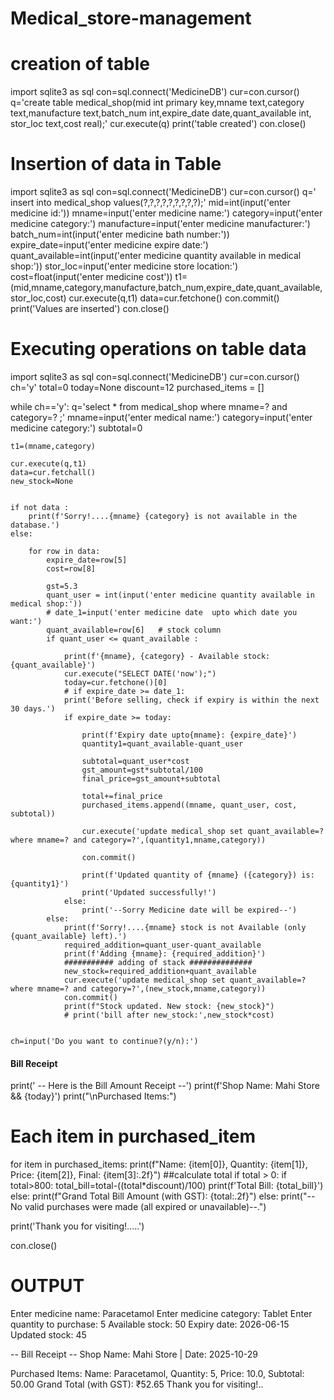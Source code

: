 # Medical_store-management


# creation of table
import sqlite3 as sql
con=sql.connect('MedicineDB')
cur=con.cursor()
q='create table medical_shop(mid int primary key,mname text,category text,manufacture text,batch_num int,expire_date date,quant_available int, stor_loc text,cost real);'
cur.execute(q)
print('table created')
con.close()




# Insertion of data in Table
import sqlite3 as sql
con=sql.connect('MedicineDB')
cur=con.cursor()
q=' insert into medical_shop values(?,?,?,?,?,?,?,?,?);'
mid=int(input('enter medicine id:'))
mname=input('enter medicine name:')
category=input('enter medicine category:')
manufacture=input('enter medicine manufacturer:')
batch_num=int(input('enter medicine bath number:'))
expire_date=input('enter medicine expire date:')
quant_available=int(input('enter medicine quantity available in medical shop:'))
stor_loc=input('enter medicine store location:')
cost=float(input('enter medicine cost'))
t1=(mid,mname,category,manufacture,batch_num,expire_date,quant_available,stor_loc,cost)
cur.execute(q,t1)
data=cur.fetchone()
con.commit()
print('Values are inserted')
con.close()



# Executing operations on table data
import sqlite3 as sql
con=sql.connect('MedicineDB')
cur=con.cursor()
ch='y'
total=0
today=None
discount=12
purchased_items = []

while ch=='y':
    q='select * from medical_shop where mname=? and category=?  ;'
    mname=input('enter medical name:')
    category=input('enter medicine category:')
    subtotal=0


    t1=(mname,category)

    cur.execute(q,t1)
    data=cur.fetchall()
    new_stock=None


    if not data :
        print(f'Sorry!....{mname} {category} is not available in the database.')
    else:

        for row in data:
            expire_date=row[5]
            cost=row[8]

            gst=5.3
            quant_user = int(input('enter medicine quantity available in medical shop:'))
            # date_1=input('enter medicine date  upto which date you want:')
            quant_available=row[6]   # stock column
            if quant_user <= quant_available :

                print(f'{mname}, {category} - Available stock: {quant_available}')
                cur.execute("SELECT DATE('now');")
                today=cur.fetchone()[0]
                # if expire_date >= date_1:
                print('Before selling, check if expiry is within the next 30 days.')
                if expire_date >= today:

                    print(f'Expiry date upto{mname}: {expire_date}')
                    quantity1=quant_available-quant_user

                    subtotal=quant_user*cost
                    gst_amount=gst*subtotal/100
                    final_price=gst_amount+subtotal

                    total+=final_price
                    purchased_items.append((mname, quant_user, cost, subtotal))

                    cur.execute('update medical_shop set quant_available=? where mname=? and category=?',(quantity1,mname,category))

                    con.commit()

                    print(f'Updated quantity of {mname} ({category}) is: {quantity1}')
                    print('Updated successfully!')
                else:
                    print('--Sorry Medicine date will be expired--')
            else:
                print(f'Sorry!....{mname} stock is not Available (only {quant_available} left).')
                required_addition=quant_user-quant_available
                print(f'Adding {mname}: {required_addition}')
                ########### adding of stack ##############
                new_stock=required_addition+quant_available
                cur.execute('update medical_shop set quant_available=? where mname=? and category=?',(new_stock,mname,category))
                con.commit()
                print(f"Stock updated. New stock: {new_stock}")
                # print('bill after new_stock:',new_stock*cost)


    ch=input('Do you want to continue?(y/n):')
#### Bill Receipt ##########
print(' -- Here is the Bill Amount Receipt --')
print(f'Shop Name: Mahi Store && {today}')
print("\nPurchased Items:")
# Each item in purchased_item
for item in purchased_items:
    print(f"Name: {item[0]}, Quantity: {item[1]}, Price: {item[2]}, Final: {item[3]:.2f}")
##calculate total
if total > 0:
    if total>800:
        total_bill=total-((total*discount)/100)
        print(f'Total Bill: {total_bill}')
    else:
        print(f"Grand Total Bill Amount (with GST): {total:.2f}")
else:
    print("-- No valid purchases were made (all expired or unavailable)--.")

print('Thank you for visiting!.....')


con.close()

# OUTPUT

Enter medicine name: Paracetamol
Enter medicine category: Tablet
Enter quantity to purchase: 5
Available stock: 50
Expiry date: 2026-06-15
Updated stock: 45

--  Bill Receipt --
Shop Name: Mahi Store | Date: 2025-10-29

Purchased Items:
Name: Paracetamol, Quantity: 5, Price: 10.0, Subtotal: 50.00
Grand Total (with GST): ₹52.65
Thank you for visiting!..


